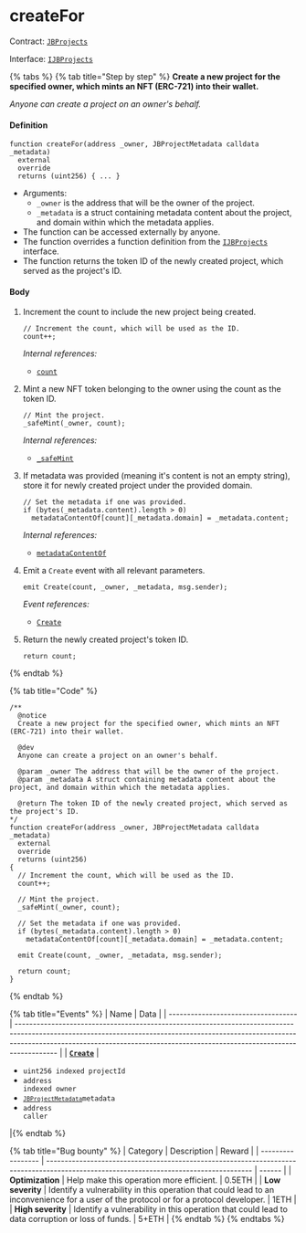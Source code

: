 # createFor

Contract: [`JBProjects`](../)

Interface: [`IJBProjects`](../../../interfaces/ijbprojects.md)

{% tabs %}
{% tab title="Step by step" %}
**Create a new project for the specified owner, which mints an NFT (ERC-721) into their wallet.**

_Anyone can create a project on an owner's behalf._

#### Definition

```solidity
function createFor(address _owner, JBProjectMetadata calldata _metadata)
  external
  override
  returns (uint256) { ... }
```

* Arguments:
  * `_owner` is the address that will be the owner of the project.
  * `_metadata` is a struct containing metadata content about the project, and domain within which the metadata applies.
* The function can be accessed externally by anyone.
* The function overrides a function definition from the [`IJBProjects`](../../../interfaces/ijbprojects.md) interface.
* The function returns the token ID of the newly created project, which served as the project's ID.

#### Body

1.  Increment the count to include the new project being created.

    ```solidity
    // Increment the count, which will be used as the ID.
    count++;
    ```

    _Internal references:_

    * [`count`](../properties/count.md)
2.  Mint a new NFT token belonging to the owner using the count as the token ID.

    ```solidity
    // Mint the project.
    _safeMint(_owner, count);
    ```

    _Internal references:_

    * [`_safeMint`](https://docs.openzeppelin.com/contracts/2.x/api/token/erc721#ERC721-\_safeMint-address-uint256-bytes-)
3.  If metadata was provided (meaning it's content is not an empty string), store it for newly created project under the provided domain.

    ```solidity
    // Set the metadata if one was provided.
    if (bytes(_metadata.content).length > 0)
      metadataContentOf[count][_metadata.domain] = _metadata.content;
    ```

    _Internal references:_

    * [`metadataContentOf`](../properties/metadatacontentof.md)
4.  Emit a `Create` event with all relevant parameters.

    ```
    emit Create(count, _owner, _metadata, msg.sender);
    ```

    _Event references:_

    * [`Create`](../events/create.md)
5.  Return the newly created project's token ID.

    ```solidity
    return count;
    ```
{% endtab %}

{% tab title="Code" %}
```solidity
/**
  @notice 
  Create a new project for the specified owner, which mints an NFT (ERC-721) into their wallet.

  @dev 
  Anyone can create a project on an owner's behalf.

  @param _owner The address that will be the owner of the project.
  @param _metadata A struct containing metadata content about the project, and domain within which the metadata applies.

  @return The token ID of the newly created project, which served as the project's ID.
*/
function createFor(address _owner, JBProjectMetadata calldata _metadata)
  external
  override
  returns (uint256)
{
  // Increment the count, which will be used as the ID.
  count++;

  // Mint the project.
  _safeMint(_owner, count);

  // Set the metadata if one was provided.
  if (bytes(_metadata.content).length > 0)
    metadataContentOf[count][_metadata.domain] = _metadata.content;

  emit Create(count, _owner, _metadata, msg.sender);

  return count;
}
```
{% endtab %}

{% tab title="Events" %}
| Name                                | Data                                                                                                                                                                                                                                                  |
| ----------------------------------- | ----------------------------------------------------------------------------------------------------------------------------------------------------------------------------------------------------------------------------------------------------- |
| [**`Create`**](../events/create.md)                                                                          | <ul><li><code>uint256 indexed projectId</code></li><li><code>address indexed owner</code></li><li><code>[`JBProjectMetadata`](../../data-structures/jbprojectmetadata.md)metadata</code></li><li><code>address caller</code></li></ul>                  |{% endtab %}

{% tab title="Bug bounty" %}
| Category          | Description                                                                                                                            | Reward |
| ----------------- | -------------------------------------------------------------------------------------------------------------------------------------- | ------ |
| **Optimization**  | Help make this operation more efficient.                                                                                               | 0.5ETH |
| **Low severity**  | Identify a vulnerability in this operation that could lead to an inconvenience for a user of the protocol or for a protocol developer. | 1ETH   |
| **High severity** | Identify a vulnerability in this operation that could lead to data corruption or loss of funds.                                        | 5+ETH  |
{% endtab %}
{% endtabs %}
